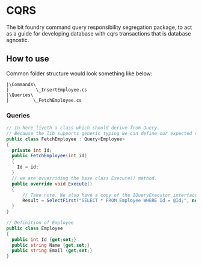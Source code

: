 # CQRS

The bit foundry command query responsibility segregation package, to act as a guide for developing database with cqrs transactions that is database agnostic.

## How to use
Common folder structure would look something like below:
```
|\Commands\
|          \_InsertEmployee.cs
|\Queries\
|         \_FetchEmployee.cs
```

### Queries

```csharp
// In here liveth a class which should derive from Query. 
// Because the lib supports generic typing we can define our expected return type.
public class FetchEmployee : Query<Employee>
{
  private int Id;
  public FetchEmployee(int id) 
  {
    Id = id;
  }
  // we are ovverriding the base class Execute() method.
  public override void Execute() 
  {
      // Take note. We also have a copy of the IQueryExecutor interface within Query. So, we can make queries to other queries inside a query.
      Result = SelectFirst("SELECT * FROM Employee WHERE Id = @Id;", new { Id = Id });
  }
}

// Definition of Employee
public class Employee 
{
  public int Id {get;set;}
  public string Name {get;set;}
  public string Email {get;set;}
}
```
